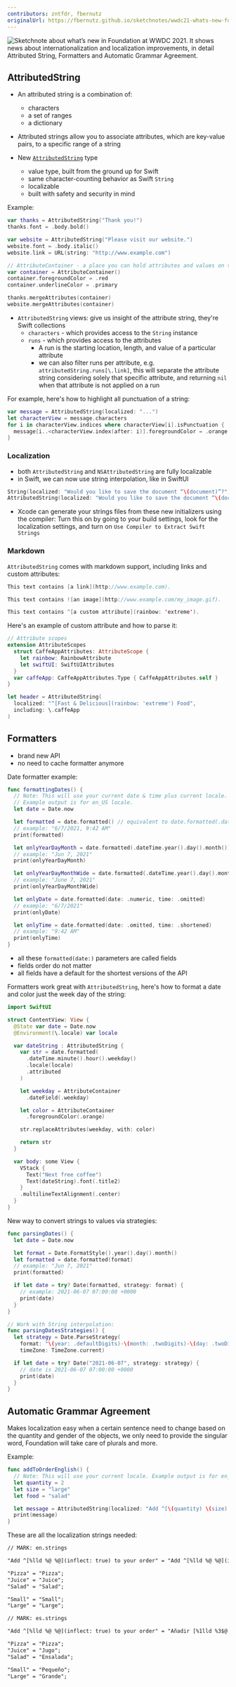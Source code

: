 ```yaml
---
contributors: zntfdr, fbernutz
originalUrl: https://fbernutz.github.io/sketchnotes/wwdc21-whats-new-foundation/
---
```


![Sketchnote about what’s new in Foundation at WWDC 2021. It shows news about internationalization and localization improvements, in detail Attributed String, Formatters and Automatic Grammar Agreement.][sketchnote]

## AttributedString

- An attributed string is a combination of:
  - characters
  - a set of ranges
  - a dictionary

- Attributed strings allow you to associate attributes, which are key-value pairs, to a specific range of a string

- New [`AttributedString`][AttributedString] type
  - value type, built from the ground up for Swift
  - same character-counting behavior as Swift `String`
  - localizable
  - built with safety and security in mind

Example:

```swift
var thanks = AttributedString("Thank you!")
thanks.font = .body.bold()

var website = AttributedString("Please visit our website.")
website.font = .body.italic()
website.link = URL(string: "http://www.example.com")

// AttributeContainer - a place you can hold attributes and values on their own without the string
var container = AttributeContainer()
container.foregroundColor = .red
container.underlineColor = .primary

thanks.mergeAttributes(container)
website.mergeAttributes(container)
```

- `AttributedString` views: give us insight of the attribute string, they're Swift collections
  - `characters` - which provides access to the `String` instance
  - `runs` - which provides access to the attributes
    - A run is the starting location, length, and value of a particular attribute
    - we can also filter runs per attribute, e.g. `attributedString.runs[\.link]`, this will separate the attribute string considering solely that specific attribute, and returning `nil` when that attribute is not applied on a run

For example, here's how to highlight all punctuation of a string:

```swift
var message = AttributedString(localized: "...") 
let characterView = message.characters 
for i in characterView.indices where characterView[i].isPunctuation { 
  message[i..<characterView.index(after: i)].foregroundColor = .orange
} 
```

### Localization

- both `AttributedString` and `NSAttributedString` are fully localizable
- in Swift, we can now use string interpolation, like in SwiftUI

```swift
String(localized: "Would you like to save the document “\(document)”?")
AttributedString(localized: "Would you like to save the document “\(document)”?")
```

- Xcode can generate your strings files from these new initializers using the compiler: Turn this on by going to your build settings, look for the localization settings, and turn on `Use Compiler to Extract Swift Strings`

### Markdown

`AttributedString` comes with markdown support, including links and custom attributes:

```swift
This text contains [a link](http://www.example.com).

This text contains ![an image](http://www.example.com/my_image.gif).

This text contains ^[a custom attribute](rainbow: 'extreme').
```

Here's an example of custom attribute and how to parse it:

```swift
// Attribute scopes 
extension AttributeScopes 
  struct CaffeAppAttributes: AttributeScope {
    let rainbow: RainbowAttribute 
    let swiftUI: SwiftUIAttributes 
  }
  var caffeApp: CaffeAppAttributes.Type { CaffeAppAttributes.self } 
}

let header = AttributedString(
  localized: "^[Fast & Delicious](rainbow: 'extreme') Food",
  including: \.caffeApp
)
```

## Formatters

- brand new API
- no need to cache formatter anymore

Date formatter example:

```swift
func formattingDates() {
  // Note: This will use your current date & time plus current locale. 
  // Example output is for en_US locale.
  let date = Date.now

  let formatted = date.formatted() // equivalent to date.formatted(.dateTime) 
  // example: "6/7/2021, 9:42 AM"
  print(formatted)

  let onlyYearDayMonth = date.formatted(.dateTime.year().day().month())
  // example: "Jun 7, 2021"
  print(onlyYearDayMonth)

  let onlyYearDayMonthWide = date.formatted(.dateTime.year().day().month(.wide))
  // example: "June 7, 2021"
  print(onlyYearDayMonthWide)

  let onlyDate = date.formatted(date: .numeric, time: .omitted)
  // example: "6/7/2021"
  print(onlyDate)

  let onlyTime = date.formatted(date: .omitted, time: .shortened)
  // example: "9:42 AM"
  print(onlyTime)
}
```

- all these `formatted(date:)` parameters are called fields
- fields order do not matter
- all fields have a default for the shortest versions of the API

Formatters work great with `AttributedString`, here's how to format a date and color just the week day of the string:

```swift
import SwiftUI

struct ContentView: View {
  @State var date = Date.now
  @Environment(\.locale) var locale

  var dateString : AttributedString {
    var str = date.formatted(
      .dateTime.minute().hour().weekday()
      .locale(locale)
      .attributed
    )

    let weekday = AttributeContainer
      .dateField(.weekday)

    let color = AttributeContainer
      .foregroundColor(.orange)

    str.replaceAttributes(weekday, with: color)

    return str
  }

  var body: some View {
    VStack {
      Text("Next free coffee")
      Text(dateString).font(.title2)
    }
    .multilineTextAlignment(.center)
  }
}
```

New way to convert strings to values via strategies:

```swift
func parsingDates() {
  let date = Date.now

  let format = Date.FormatStyle().year().day().month()
  let formatted = date.formatted(format)
  // example: "Jun 7, 2021"
  print(formatted)

  if let date = try? Date(formatted, strategy: format) {
    // example: 2021-06-07 07:00:00 +0000
    print(date)
  }
}

// Work with String interpolation:
func parsingDatesStrategies() {
  let strategy = Date.ParseStrategy(
    format: "\(year: .defaultDigits)-\(month: .twoDigits)-\(day: .twoDigits)",
    timeZone: TimeZone.current)

  if let date = try? Date("2021-06-07", strategy: strategy) {
    // date is 2021-06-07 07:00:00 +0000
    print(date)
  }
}
```

## Automatic Grammar Agreement

Makes localization easy when a certain sentence need to change based on the quantity and gender of the objects, we only need to provide the singular word, Foundation will take care of plurals and more.

Example:

```swift
func addToOrderEnglish() {
  // Note: This will use your current locale. Example output is for en_US locale.
  let quantity = 2
  let size = "large"
  let food = "salad"

  let message = AttributedString(localized: "Add ^[\(quantity) \(size) \(food)](inflect: true) to your order")
  print(message)
}
```

These are all the localization strings needed:

```xml
// MARK: en.strings

"Add ^[%lld %@ %@](inflect: true) to your order" = "Add ^[%lld %@ %@](inflect: true) to your order"; 

"Pizza" = "Pizza";
"Juice" = "Juice";
"Salad" = "Salad";

"Small" = "Small";
"Large" = "Large";

// MARK: es.strings

"Add ^[%lld %@ %@](inflect: true) to your order" = "Añadir [%1lld %3$@ %2$@](inflect: true) a tu pedido"; 

"Pizza" = "Pizza";
"Juice" = "Jugo";
"Salad" = "Ensalada";

"Small" = "Pequeño";
"Large" = "Grande";
```

[AttributedString]: https://developer.apple.com/documentation/foundation/attributedstring
[sketchnote]: https://fbernutz.github.io/images/sketchnotes/wwdc21-whats-new-foundation.jpg
